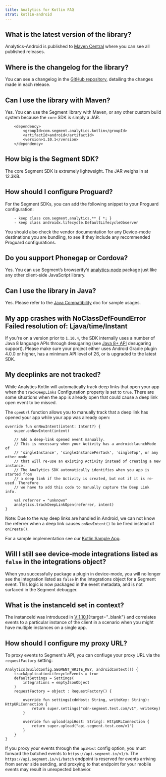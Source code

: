```yaml
---
title: Analytics for Kotlin FAQ
strat: kotlin-android
---
```


## What is the latest version of the library?

Analytics-Android is published to [Maven Central](https://central.sonatype.com/namespace/com.segment.analytics.kotlin) where you can see all published releases.

## Where is the changelog for the library?

You can see a changelog in the [GitHub repository](https://github.com/segmentio/analytics-kotlin/releases), detailing the changes made in each release.

## Can I use the library with Maven?

Yes. You can use the Segment library with Maven, or any other custom build system because the `core` SDK is simply a JAR.

```
    <dependency>
        <groupId>com.segment.analytics.kotlin</groupId>
        <artifactId>android</artifactId>
        <version>1.10.1</version>
    </dependency>
```

## How big is the Segment SDK?

The core Segment SDK is extremely lightweight. The JAR weighs in at 12.3KB.

## How should I configure Proguard?

For the Segment SDKs, you can add the following snippet to your Proguard configuration:
```
    - keep class com.segment.analytics.** { *; }
    - keep class androidx.lifecycle.DefaultLifecycleObserver
```

You should also check the vendor documentation for any Device-mode destinations you are bundling, to see if they include any recommended Proguard configurations.

## Do you support Phonegap or Cordova?

Yes. You can use Segment’s browserify’d [analytics-node](https://github.com/segmentio/analytics-node) package just like any other client-side JavaScript library.

## Can I use the library in Java?

Yes. Please refer to the [Java Compatibility](https://github.com/segmentio/analytics-kotlin/blob/main/JAVA_COMPAT.md) doc for sample usages.

## My app crashes with NoClassDefFoundError Failed resolution of: Ljava/time/Instant

If you're on a version prior to `1.10.4`, the SDK internally uses a number of Java 8 language APIs through desugaring (see [Java 8+ API](https://developer.android.com/studio/write/java8-support#library-desugaring) desugaring support). Please make sure your project either uses Android Gradle plugin 4.0.0 or higher, has a minimum API level of 26, or is upgraded to the latest SDK.


## My deeplinks are not tracked?


While Analytics Kotlin will automatically track deep links that open your app when the `trackDeepLinks` Configuration property is set to `true`. There are some situations when the app is already open that could cause a deep link open event to be missed.

The `openUrl` function allows you to manually track that a deep link has opened your app while your app was already open:


    override fun onNewIntent(intent: Intent?) {
        super.onNewIntent(intent)
    
        // Add a deep-link opened event manually.
        // This is necessary when your Activity has a android:launchMode of
        // 'singleInstance', 'singleInstancePerTask', 'singleTop', or any other mode
        // that will re-use an existing Activity instead of creating a new instance.
        // The Analytics SDK automatically identifies when you app is started from 
        // a deep link if the Activity is created, but not if it is re-used. Therefore 
        // we have to add this code to manually capture the Deep Link info.
        
        val referrer = "unknown" 
        analytics.trackDeepLinkOpen(referrer, intent)
    }

Note: Due to the way deep links are handled in Android, we can not know the referrer when a deep link causes `onNewIntent()` to be fired instead of `onCreate()`. 

For a sample implementation see our [Kotlin Sample App](https://github.com/segmentio/analytics-kotlin/tree/main/samples/kotlin-android-app).

## Will I still see device-mode integrations listed as `false` in the integrations object?
When you successfully package a plugin in device-mode, you will no longer see the integration listed as `false` in the integrations object for a Segment event. This logic is now packaged in the event metadata, and is not surfaced in the Segment debugger.

## What is the instanceId set in context?
The instanceId was introduced in [V 1.10.1](https://github.com/segmentio/analytics-kotlin/releases/tag/1.10.1){:target="_blank"} and correlates events to a particular instance of the client in a scenario when you might have multiple instances on a single app.

## How should I configure my proxy URL?
To proxy events to Segment's API, you can confiuge your proxy URL via the `requestFactory` setting:
```
Analytics(BuildConfig.SEGMENT_WRITE_KEY, androidContext()) {
    trackApplicationLifecycleEvents = true
    defaultSettings = Settings(
        integrations = emptyJsonObject
    )
    requestFactory = object : RequestFactory() {

        override fun settings(cdnHost: String, writeKey: String): HttpURLConnection {
            return super.settings("cdn-segment.test.com/v1", writeKey)
        }

        override fun upload(apiHost: String): HttpURLConnection {
            return super.upload("api-segment.test.com/v1")
        }
    }
}
```

If you proxy your events through the `apiHost` config option, you must forward the batched events to `https://api.segment.io/v1/b`. The `https://api.segment.io/v1/batch` endpoint is reserved for events arriving from server side sending, and proxying to that endpoint for your mobile events may result in unexpected behavior.